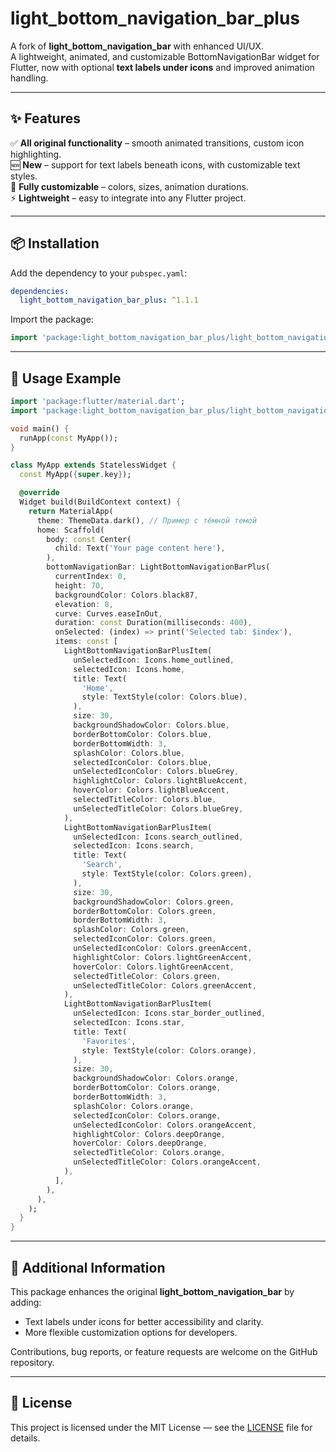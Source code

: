 # light_bottom_navigation_bar_plus

A fork of **light_bottom_navigation_bar** with enhanced UI/UX.  
A lightweight, animated, and customizable BottomNavigationBar widget for Flutter, now with optional **text labels under icons** and improved animation handling.

---

## ✨ Features

✅ **All original functionality** – smooth animated transitions, custom icon highlighting.  
🆕 **New** – support for text labels beneath icons, with customizable text styles.  
🎨 **Fully customizable** – colors, sizes, animation durations.  
⚡ **Lightweight** – easy to integrate into any Flutter project.

---

## 📦 Installation

Add the dependency to your `pubspec.yaml`:

```yaml
dependencies:
  light_bottom_navigation_bar_plus: ^1.1.1
```

Import the package:

```dart
import 'package:light_bottom_navigation_bar_plus/light_bottom_navigation_bar_plus.dart';
```

---

## 🚀 Usage Example

```dart
import 'package:flutter/material.dart';
import 'package:light_bottom_navigation_bar_plus/light_bottom_navigation_bar_plus.dart';

void main() {
  runApp(const MyApp());
}

class MyApp extends StatelessWidget {
  const MyApp({super.key});

  @override
  Widget build(BuildContext context) {
    return MaterialApp(
      theme: ThemeData.dark(), // Пример с тёмной темой
      home: Scaffold(
        body: const Center(
          child: Text('Your page content here'),
        ),
        bottomNavigationBar: LightBottomNavigationBarPlus(
          currentIndex: 0,
          height: 70,
          backgroundColor: Colors.black87,
          elevation: 8,
          curve: Curves.easeInOut,
          duration: const Duration(milliseconds: 400),
          onSelected: (index) => print('Selected tab: $index'),
          items: const [
            LightBottomNavigationBarPlusItem(
              unSelectedIcon: Icons.home_outlined,
              selectedIcon: Icons.home,
              title: Text(
                'Home',
                style: TextStyle(color: Colors.blue),
              ),
              size: 30,
              backgroundShadowColor: Colors.blue,
              borderBottomColor: Colors.blue,
              borderBottomWidth: 3,
              splashColor: Colors.blue,
              selectedIconColor: Colors.blue,
              unSelectedIconColor: Colors.blueGrey,
              highlightColor: Colors.lightBlueAccent,
              hoverColor: Colors.lightBlueAccent,
              selectedTitleColor: Colors.blue,
              unSelectedTitleColor: Colors.blueGrey,
            ),
            LightBottomNavigationBarPlusItem(
              unSelectedIcon: Icons.search_outlined,
              selectedIcon: Icons.search,
              title: Text(
                'Search',
                style: TextStyle(color: Colors.green),
              ),
              size: 30,
              backgroundShadowColor: Colors.green,
              borderBottomColor: Colors.green,
              borderBottomWidth: 3,
              splashColor: Colors.green,
              selectedIconColor: Colors.green,
              unSelectedIconColor: Colors.greenAccent,
              highlightColor: Colors.lightGreenAccent,
              hoverColor: Colors.lightGreenAccent,
              selectedTitleColor: Colors.green,
              unSelectedTitleColor: Colors.greenAccent,
            ),
            LightBottomNavigationBarPlusItem(
              unSelectedIcon: Icons.star_border_outlined,
              selectedIcon: Icons.star,
              title: Text(
                'Favorites',
                style: TextStyle(color: Colors.orange),
              ),
              size: 30,
              backgroundShadowColor: Colors.orange,
              borderBottomColor: Colors.orange,
              borderBottomWidth: 3,
              splashColor: Colors.orange,
              selectedIconColor: Colors.orange,
              unSelectedIconColor: Colors.orangeAccent,
              highlightColor: Colors.deepOrange,
              hoverColor: Colors.deepOrange,
              selectedTitleColor: Colors.orange,
              unSelectedTitleColor: Colors.orangeAccent,
            ),
          ],
        ),
      ),
    );
  }
}

```

---

## 📖 Additional Information

This package enhances the original **light_bottom_navigation_bar** by adding:  
- Text labels under icons for better accessibility and clarity.  
- More flexible customization options for developers.  

Contributions, bug reports, or feature requests are welcome on the GitHub repository.

---

## 📝 License

This project is licensed under the MIT License — see the [LICENSE](LICENSE) file for details.
